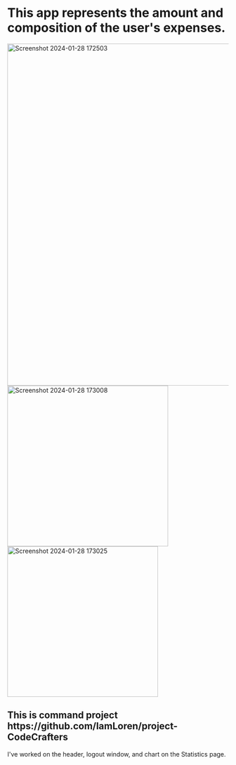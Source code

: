 <h1> This app represents the amount and composition of the user's
expenses.</h1>
<img width="779" alt="Screenshot 2024-01-28 172503" src="https://github.com/MartFrida/project-CodeCrafters/assets/32392607/a126b070-477f-4d80-b61e-0f471c10b480">
<img width="366" alt="Screenshot 2024-01-28 173008" src="https://github.com/MartFrida/project-CodeCrafters/assets/32392607/8753bc2a-8f33-4871-b257-d51fdd333c13">
<img width="343" alt="Screenshot 2024-01-28 173025" src="https://github.com/MartFrida/project-CodeCrafters/assets/32392607/d64fd3d6-d056-47ac-b496-86210414ad10">
<h2>This is command project https://github.com/IamLoren/project-CodeCrafters</h2>
<p>I've worked on the header, logout window, and chart on
the Statistics page. </p>
